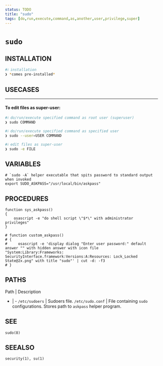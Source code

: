 ```yaml
---
status: TODO
title: "sudo"
tags: [do,run,execute,command,as,another,user,privilege,super]
---
```


# `sudo`

## INSTALLATION


```bash
#ℹ︎ installation
❯ *comes pre-installed*
```


## USECASES

----
#### To edit files as super-user:


```bash
#ℹ︎ do/run/execute specified command as root user (superuser)
❯ sudo COMMAND
```



```bash
#ℹ︎ do/run/execute specified command as specified user
❯ sudo --user=USER COMMAND
```



```bash
#ℹ︎ edit files as super-user
❯ sudo -e FILE
```



## VARIABLES

    # `sudo -A` helper executable that spits password to standard output when invoked
    export SUDO_ASKPASS="/usr/local/bin/askpass"

## PROCEDURES

    function sys_askpass()
    {
        osascript -e "do shell script \"$*\" with administrator privileges"
    }

    # function custom_askpass()
    # {
    #     osascript -e 'display dialog "Enter user password:" default answer "" with hidden answer with icon file "System:Library:Frameworks: SecurityInterface.framework:Versions:A:Resources: Lock_Locked State@2x.png" with title "sudo"' | cut -d: -f3
    # }


## PATHS

Path | Description
- | -
`/etc/sudoers` | Sudoers file.
`/etc/sudo.conf` | File containing `sudo` configurations. Stores path to `askpass` helper program.

## SEE

    sudo(8)

## SEEALSO

    security(1), su(1)

